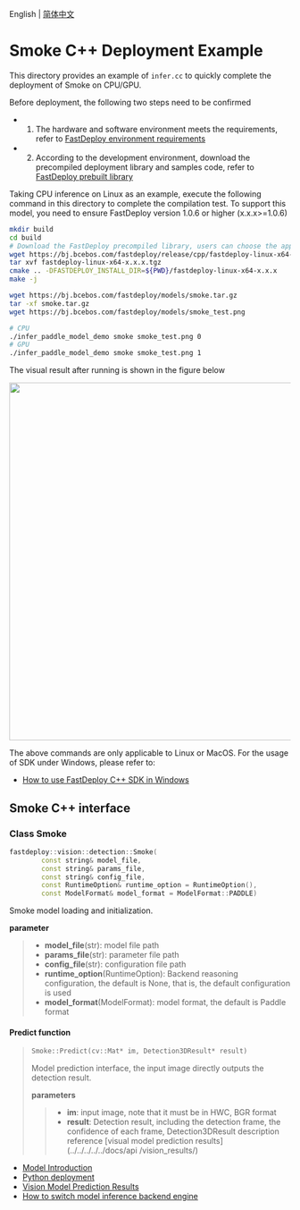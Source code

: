 English | [简体中文](README_CN.md)
# Smoke C++ Deployment Example

This directory provides an example of `infer.cc` to quickly complete the deployment of Smoke on CPU/GPU.

Before deployment, the following two steps need to be confirmed

- 1. The hardware and software environment meets the requirements, refer to [FastDeploy environment requirements](../../../../../docs/en/build_and_install/download_prebuilt_libraries.md)
- 2. According to the development environment, download the precompiled deployment library and samples code, refer to [FastDeploy prebuilt library](../../../../../docs/cn/build_and_install/download_prebuilt_libraries.md)

Taking CPU inference on Linux as an example, execute the following command in this directory to complete the compilation test. To support this model, you need to ensure FastDeploy version 1.0.6 or higher (x.x.x>=1.0.6)

```bash
mkdir build
cd build
# Download the FastDeploy precompiled library, users can choose the appropriate version to use in the `FastDeploy precompiled library` mentioned above
wget https://bj.bcebos.com/fastdeploy/release/cpp/fastdeploy-linux-x64-x.x.x.tgz
tar xvf fastdeploy-linux-x64-x.x.x.tgz
cmake .. -DFASTDEPLOY_INSTALL_DIR=${PWD}/fastdeploy-linux-x64-x.x.x
make -j

wget https://bj.bcebos.com/fastdeploy/models/smoke.tar.gz
tar -xf smoke.tar.gz
wget https://bj.bcebos.com/fastdeploy/models/smoke_test.png

# CPU
./infer_paddle_model_demo smoke smoke_test.png 0
# GPU
./infer_paddle_model_demo smoke smoke_test.png 1

```

The visual result after running is shown in the figure below

<img width="640" src="https://user-images.githubusercontent.com/67993288/183847558-abcd9a57-9cd9-4891-b09a-710963c99b74.jpg">

The above commands are only applicable to Linux or MacOS. For the usage of SDK under Windows, please refer to:
- [How to use FastDeploy C++ SDK in Windows](../../../../../docs/en/faq/use_sdk_on_windows.md)

## Smoke C++ interface

### Class Smoke

```c++
fastdeploy::vision::detection::Smoke(
        const string& model_file,
        const string& params_file,
        const string& config_file,
        const RuntimeOption& runtime_option = RuntimeOption(),
        const ModelFormat& model_format = ModelFormat::PADDLE)
```

Smoke model loading and initialization.

**parameter**

> * **model_file**(str): model file path
> * **params_file**(str): parameter file path
> * **config_file**(str): configuration file path
> * **runtime_option**(RuntimeOption): Backend reasoning configuration, the default is None, that is, the default configuration is used
> * **model_format**(ModelFormat): model format, the default is Paddle format

#### Predict function

> ```c++
> Smoke::Predict(cv::Mat* im, Detection3DResult* result)
> ```
>
> Model prediction interface, the input image directly outputs the detection result.
>
> **parameters**
>
> > * **im**: input image, note that it must be in HWC, BGR format
> > * **result**: Detection result, including the detection frame, the confidence of each frame, Detection3DResult description reference [visual model prediction results](../../../../../docs/api /vision_results/)


- [Model Introduction](../../)
- [Python deployment](../python)
- [Vision Model Prediction Results](../../../../../docs/api/vision_results/)
- [How to switch model inference backend engine](../../../../../docs/en/faq/how_to_change_backend.md)
